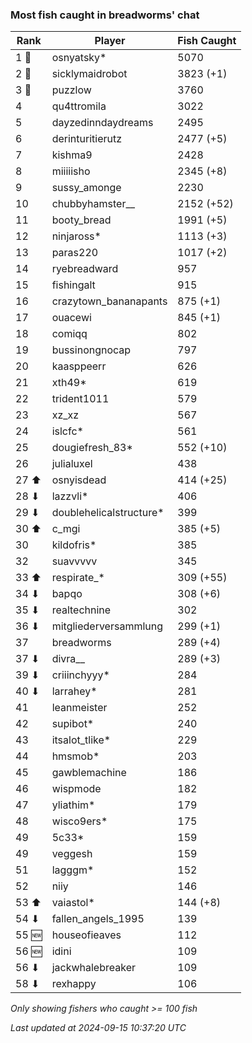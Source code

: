 ### Most fish caught in breadworms' chat
| Rank | Player | Fish Caught |
|------|--------|-----------|
| 1 🥇  | osnyatsky*  | 5070 |
| 2 🥈  | sicklymaidrobot  | 3823 (+1) |
| 3 🥉  | puzzlow  | 3760 |
| 4  | qu4ttromila  | 3022 |
| 5  | dayzedinndaydreams  | 2495 |
| 6  | derinturitierutz  | 2477 (+5) |
| 7  | kishma9  | 2428 |
| 8  | miiiiisho  | 2345 (+8) |
| 9  | sussy_amonge  | 2230 |
| 10  | chubbyhamster__  | 2152 (+52) |
| 11  | booty_bread  | 1991 (+5) |
| 12  | ninjaross*  | 1113 (+3) |
| 13  | paras220  | 1017 (+2) |
| 14  | ryebreadward  | 957 |
| 15  | fishingalt  | 915 |
| 16  | crazytown_bananapants  | 875 (+1) |
| 17  | ouacewi  | 845 (+1) |
| 18  | comiqq  | 802 |
| 19  | bussinongnocap  | 797 |
| 20  | kaasppeerr  | 626 |
| 21  | xth49*  | 619 |
| 22  | trident1011  | 579 |
| 23  | xz_xz  | 567 |
| 24  | islcfc*  | 561 |
| 25  | dougiefresh_83*  | 552 (+10) |
| 26  | julialuxel  | 438 |
| 27 ⬆ | osnyisdead  | 414 (+25) |
| 28 ⬇ | lazzvli*  | 406 |
| 29 ⬇ | doublehelicalstructure*  | 399 |
| 30 ⬆ | c_mgi  | 385 (+5) |
| 30  | kildofris*  | 385 |
| 32  | suavvvvv  | 345 |
| 33 ⬆ | respirate_*  | 309 (+55) |
| 34 ⬇ | bapqo  | 308 (+6) |
| 35 ⬇ | realtechnine  | 302 |
| 36 ⬇ | mitgliederversammlung  | 299 (+1) |
| 37  | breadworms  | 289 (+4) |
| 37 ⬇ | divra__  | 289 (+3) |
| 39 ⬇ | criiinchyyy*  | 284 |
| 40 ⬇ | larrahey*  | 281 |
| 41  | leanmeister  | 252 |
| 42  | supibot*  | 240 |
| 43  | itsalot_tlike*  | 229 |
| 44  | hmsmob*  | 203 |
| 45  | gawblemachine  | 186 |
| 46  | wispmode  | 182 |
| 47  | yliathim*  | 179 |
| 48  | wisco9ers*  | 175 |
| 49  | 5c33*  | 159 |
| 49  | veggesh  | 159 |
| 51  | lagggm*  | 152 |
| 52  | niiy  | 146 |
| 53 ⬆ | vaiastol*  | 144 (+8) |
| 54 ⬇ | fallen_angels_1995  | 139 |
| 55 🆕 | houseofieaves  | 112 |
| 56 🆕 | idini  | 109 |
| 56 ⬇ | jackwhalebreaker  | 109 |
| 58 ⬇ | rexhappy  | 106 |

_Only showing fishers who caught >= 100 fish_

_Last updated at 2024-09-15 10:37:20 UTC_